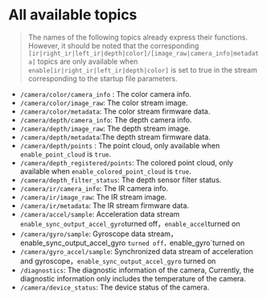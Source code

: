 # All available topics

> The names of the following topics already express their functions.
> However, it should be noted that the corresponding `[ir|right_ir|left_ir|depth|color]/[image_raw|camera_info|metadata]`
> topics are only available when `enable[ir|right_ir|left_ir|depth|color]` is set to true in the stream corresponding to the startup file parameters.

- `/camera/color/camera_info` : The color camera info.
- `/camera/color/image_raw`: The color stream image.
- `/camera/color/metadata`: The color stream firmware data.
- `/camera/depth/camera_info`: The depth camera info.
- `/camera/depth/image_raw`: The depth stream image.
- `/camera/depth/metadata`:The depth stream firmware data.
- `/camera/depth/points` : The point cloud, only available when `enable_point_cloud` is `true`.
- `/camera/depth_registered/points`: The colored point cloud, only available when `enable_colored_point_cloud`
  is `true`.
- `/camera/depth_filter_status`: The depth sensor filter status.
- `/camera/ir/camera_info`: The IR camera info.
- `/camera/ir/image_raw`: The IR stream image.
- `/camera/ir/metadata`: The IR stream firmware data.
- `/camera/accel/sample`: Acceleration data stream `enable_sync_output_accel_gyro`turned off，`enable_accel`turned on
- `/camera/gyro/sample`: Gyroscope data stream，enable_sync_output_accel_gyro `turned off，`enable_gyro`turned on
- `/camera/gyro_accel/sample`: Synchronized data stream of acceleration and gyroscope，`enable_sync_output_accel_gyro`
  turned on
- `/diagnostics`: The diagnostic information of the camera, Currently, the diagnostic information only includes the
  temperature of the camera.
- `/camera/device_status`: The device status of the camera.
